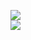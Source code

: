 [![](https://img.shields.io/badge/Made%20With-Github%20Spray-lightgrey.svg?style=for-the-badge&logo=github)](https://github.com/Annihil/github-spray#7608)  
[![](https://i.imgur.com/2DrTn0Z.gif)](https://github.com/Annihil/github-spray)